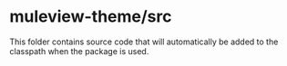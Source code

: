 # muleview-theme/src

This folder contains source code that will automatically be added to the classpath when
the package is used.

